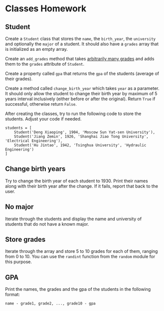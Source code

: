 # Classes Homework

## Student

Create a `Student` class that stores the `name`, the `birth_year`, the `university` and optionally the `major` of a student.
It should also have a `grades` array that is initialized as an empty array.

Create an `add_grades` method that takes [arbitrarily many grades](https://www.geeksforgeeks.org/args-kwargs-python/) and adds them to the `grades` attribute of `Student`.

Create a property called `gpa` that returns the `gpa` of the students (average of their grades).

Create a method called `change_birth_year` which takes `year` as a parameter.
It should only allow the student to change their birth year by maximum of 5 years interval inclusively (either before or after the original).
Return `True` if successful, otherwise return `False`.

After creating the classes, try to run the following code to store the students. Adjust your code if needed.

```
students = [
    Student('Deng Xiaoping', 1904, 'Moscow Sun Yat-sen University'),
    Student('Jiang Zemin', 1926, 'Shanghai Jiao Tong University', 'Electrical Engineering'),
    Student('Hu Jintao', 1942, 'Tsinghua University', 'Hydraulic Engineering')
]
```

## Change birth years

Try to change the birth year of each student to 1930.
Print their names along with their birth year after the change.
If it fails, report that back to the user.

## No major

Iterate through the students and display the name and university of students that do not have a known major.

## Store grades

Iterate through the array and store 5 to 10 grades for each of them, ranging from 0 to 10.
You can use the `randint` function from the `random` module for this purpose.

## GPA

Print the names, the grades and the gpa of the students in the following format:

`name - grade1, grade2, ..., grade10 - gpa`